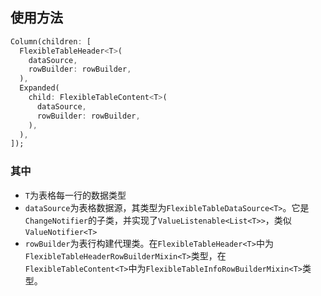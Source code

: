 ## 使用方法
```dart
Column(children: [
  FlexibleTableHeader<T>(
    dataSource,
    rowBuilder: rowBuilder,
  ),
  Expanded(
    child: FlexibleTableContent<T>(
      dataSource,
      rowBuilder: rowBuilder,
    ),
  ),
]);
```
### 其中
* `T`为表格每一行的数据类型
* `dataSource`为表格数据源，其类型为`FlexibleTableDataSource<T>`。它是`ChangeNotifier`的子类，并实现了`ValueListenable<List<T>>`，类似`ValueNotifier<T>`
* `rowBuilder`为表行构建代理类。在`FlexibleTableHeader<T>`中为`FlexibleTableHeaderRowBuilderMixin<T>`类型，在`FlexibleTableContent<T>`中为`FlexibleTableInfoRowBuilderMixin<T>`类型。
 
